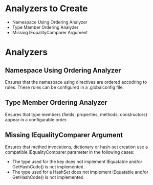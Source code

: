 # Analyzers to Create

- Namespace Using Ordering Analyzer
- Type Member Ordering Analyzer
- Missing IEqualityComparer Argument

# Analyzers

## Namespace Using Ordering Analyzer
Ensures that the namespace using directives are ordered accodring to rules.
These rules can be configured in a .globalconfig file.

## Type Member Ordering Analyzer
Ensures that type members (fields, properties, methods, constructors) appear in a configurable order.

## Missing IEqualityComparer Argument
Ensures that method invocations, dictionary or hash-set creation use a compatible IEqualityComparer parameter in the following cases:
- The type used for the key does not implement IEquatable<T> and/or GetHashCode() is not implemented.
- The type used for a HashSet<T> does not implement IEquatable<T> and/or GetHashCode() is not implemented. 
